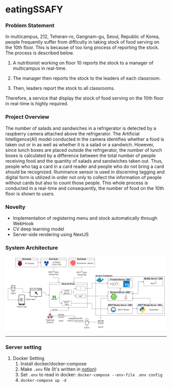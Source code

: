 # **eatingSSAFY**


### Problem Statement

   In multicampus, 212, Teheran-ro, Gangnam-gu, Seoul, Republic of Korea, people frequently suffer from difficulty in taking stock of food serving on the 10th floor. This is because of too long process of reporting the stock. The process is described below.

1. A nutritionist working on floor 10 reports the stock to a manager of multicampus in real-time.

2. The manager then reports the stock to the leaders of each classroom.

3. Then, leaders report the stock to all classrooms.

Therefore, a service that display the stock of food serving on the 10th floor in real-time is highly required.

### Project Overview

   The number of salads and sandwiches in a refrigerator is detected by a raspberry camera attached above the refrigerator. The Artificial Intelligence(AI) model conducted in the camera identifies whether a food is taken out or in as well as whether it is a salad or a sandwich. However, since lunch boxes are placed outside the refrigerator, the number of lunch boxes is calculated by a difference between the total number of people receiving food and the quantity of salads and sandwiches taken out. Thus, people who tag a card in a card reader and people who do not bring a card should be recognized. Illuminance sensor is used in discerning tagging and digital form is utilized in order not only to collect the information of people without cards but also to count those people. This whole process is conducted in a real-time and consequently, the number of food on the 10th floor is shown to users. 

### Novelty

- Implementation of registering menu and stock automatically through WebHook
- CV deep learning model
- Server-side rendering using NextJS

### System Architecture

![system_architecture.png](resources/system_architecture.png)

---

### Server setting

1. Docker Setting
    1. Install docker/docker-compose
    2. Make `.env` file (It's written in [notion](https://www.notion.so/ondol1224/env-file-03e2b69608af490ca177a51bff633fd8?pvs=4))
    3. Set `.env` to read in docker: `docker-compose --env-file .env config`
    4. `docker-compose up -d`